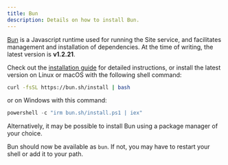 ```yaml
---
title: Bun
description: Details on how to install Bun.
---
```


[Bun](https://bun.sh) is a Javascript runtime used for running the Site service, and facilitates management and installation of dependencies. At the time of writing, the latest version is **v1.2.21**.

Check out the [installation guide](https://bun.com/docs/installation) for detailed instructions, or install the latest version on Linux or macOS with the following shell command:

```bash
curl -fsSL https://bun.sh/install | bash
```

or on Windows with this command:

```powershell
powershell -c "irm bun.sh/install.ps1 | iex"
```

Alternatively, it may be possible to install Bun using a package manager of your choice.

Bun should now be available as `bun`. If not, you may have to restart your shell or add it to your path.
